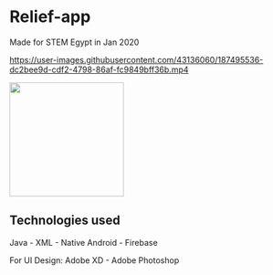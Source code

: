 # Relief-app
Made for STEM Egypt in Jan 2020



https://user-images.githubusercontent.com/43136060/187495536-dc2bee9d-cdf2-4798-86af-fc9849bff36b.mp4

<a href="https://drive.google.com/file/d/16oicnQkgvs89GPjaLbIQHl0-omb99sTF">
  <img src="https://user-images.githubusercontent.com/43136060/187506100-53afd2ba-4ceb-4a45-9e9e-8cfeddb416eb.png" width="200">
</a>

## Technologies used
Java - XML - Native Android - Firebase    

For UI Design: Adobe XD - Adobe Photoshop
